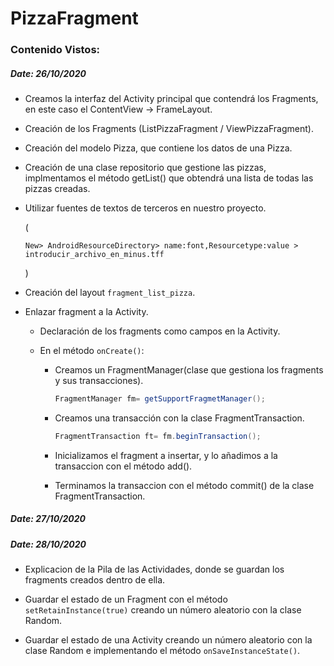# PizzaFragment

### Contenido Vistos:

##### Date: 26/10/2020

- Creamos la interfaz del Activity principal que contendrá los Fragments, en este caso el ContentView -> FrameLayout.

- Creación de los Fragments (ListPizzaFragment / ViewPizzaFragment).

- Creación del modelo Pizza, que contiene los datos de una Pizza.

- Creación de una clase repositorio que gestione las pizzas, implmentamos el método getList() que obtendrá una lista de todas las pizzas creadas.

- Utilizar fuentes de textos de terceros en nuestro proyecto.

  (

  ```
  New> AndroidResourceDirectory> name:font,Resourcetype:value > introducir_archivo_en_minus.tff 
  ```

  )

- Creación del layout `fragment_list_pizza`.

- Enlazar fragment a la Activity.

  - Declaración de los fragments como campos en la Activity.

  - En el método `onCreate()`:

    - Creamos un FragmentManager(clase que gestiona los fragments y sus transacciones).

      ```java
      FragmentManager fm= getSupportFragmetManager();
      ```

    - Creamos una transacción con la clase FragmentTransaction.

      ```java
      FragmentTransaction ft= fm.beginTransaction();
      ```

    - Inicializamos el fragment a insertar, y lo añadimos a la transaccion con el método add().

    - Terminamos la transaccion con el método commit() de la clase FragmentTransaction.

##### Date: 27/10/2020



##### Date: 28/10/2020

- Explicacion de la Pila de las Actividades, donde se guardan los fragments creados dentro de ella.

- Guardar el estado de un Fragment con el método `setRetainInstance(true)` creando un número aleatorio con la clase Random.
- Guardar el estado de una Activity creando un número aleatorio con la clase Random e implementando el método `onSaveInstanceState()`.